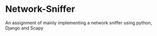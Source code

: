 # Network-Sniffer
An assignment of mainly implementing a network sniffer using python, Django and Scapy
